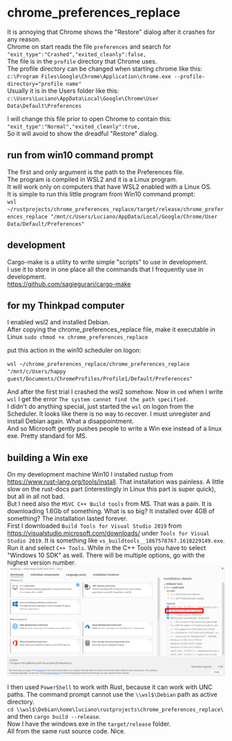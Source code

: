 # chrome_preferences_replace

It is annoying that Chrome shows the "Restore" dialog after it crashes for any reason.  
Chrome on start reads the file `preferences` and search for `"exit_type":"Crashed","exited_cleanly":false,`  
The file is in the `profile` directory that Chrome uses.  
The profile directory can be changed when starting chrome like this:  
`c:\Program Files\Google\Chrome\Application\chrome.exe --profile-directory="profile name"`  
Usually it is in the Users folder like this:  
`c:\Users\Luciano\AppData\Local\Google\Chrome\User Data\Default\Preferences`

I will change this file prior to open Chrome to contain this:  
`"exit_type":"Normal","exited_cleanly":true,`  
So it will avoid to show the dreadful "Restore" dialog.  

## run from win10 command prompt

The first and only argument is the path to the Preferences file.  
The program is compiled in WSL2 and it is a Linux program.  
It will work only on computers that have WSL2 enabled with a Linux OS.  
It is simple to run this little program from Win10 command prompt:  
`wsl ~/rustprojects/chrome_preferences_replace/target/release/chrome_preferences_replace "/mnt/c/Users/Luciano/AppData/Local/Google/Chrome/User Data/Default/Preferences"`  

## development

Cargo-make is a utility to write simple "scripts" to use in development.  
I use it to store in one place all the commands that I frequently use in development.  
<https://github.com/sagiegurari/cargo-make>  

## for my Thinkpad computer

I enabled wsl2 and installed Debian.  
After copying the chrome_preferences_replace file, make it executable in Linux
`sudo chmod +x chrome_preferences_replace`

put this action in the win10 scheduler on logon:

`wsl ~/chrome_preferences_replace/chrome_preferences_replace "/mnt/c/Users/happy guest/Documents/ChromeProfiles/Profile1/Default/Preferences"`  

And after the first trial I crashed the wsl2 somehow. Now in `cmd` when I write `wsl` I get the error `The system cannot find the path specified.`  
I didn't do anything special, just started the `wsl` on logon from the Scheduler. It looks like there is no way to recover. I must unregister and install Debian again. What a disappointment.  
And so Microsoft gently pushes people to write a Win exe instead of a linux exe. Pretty standard for MS.  

## building a Win exe

On my development machine Win10 I installed rustup from <https://www.rust-lang.org/tools/install>. That installation was painless. A little slow on the rust-docs part (interestingly in Linux this part is super quick), but all in all not bad.  
But I need also the `MSVC C++ Build tools` from MS. That was a pain. It is downloading 1.6Gb of something. What is so big? It installed over 4GB of something? The installation lasted forever.  
First I downloaded `Build Tools for Visual Studio 2019` from <https://visualstudio.microsoft.com/downloads/> under `Tools for Visual Studio 2019`.
It is something like `vs_buildtools__1867578767.1618229149.exe`.  
Run it and select `C++ Tools`. While in the C++ Tools you have to select "Windows 10 SDK" as well. There will be multiple options, go with the highest version number.  
![C++ build tools](https://github.com/LucianoBestia/chrome_preferences_replace/raw/main/img/2020_04_19_add_sdk.png)

I then used `PowerShell` to work with Rust, because it can work with UNC paths. The command prompt cannot use the `\\wsl$\Debian` path as active directory.  
`cd \\wsl$\Debian\home\luciano\rustprojects\chrome_preferences_replace\`  
and then `cargo build --release`.  
Now I have the windows exe in the `target/release` folder.  
All from the same rust source code. Nice.  
